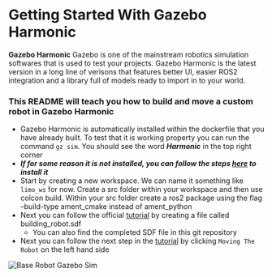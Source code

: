 # Getting Started With Gazebo Harmonic

**Gazebo Harmonic** 
Gazebo is one of the mainstream robotics simulation softwares that is used to test your projects. Gazebo Harmonic is the latest version in a long line of verisons that features better UI, easier ROS2 integration and a library full of models ready to import in to your world.

### This README will teach you how to build and move a custom robot in Gazebo Harmonic
- Gazebo Harmonic is automatically installed within the dockerfile that you have already built. To test that it is working property you can run the command `gz sim`. You should see the word ***Harmonic*** in the top right corner
- ***If for some reason it is not installed, you can follow the steps [here](https://gazebosim.org/docs/harmonic/install) to install it***
- Start by creating a new workspace. We can name it something like `limo_ws` for now. Create a src folder within your workspace and then use colcon build. Within your src folder create a ros2 package using the flag –build-type ament_cmake instead of ament_python
- Next you can follow the official [tutorial](https://gazebosim.org/docs/harmonic/building_robot) by creating a file called building_robot.sdf
    - You can also find the completed SDF file in this git repository
- Next you can follow the next step in the [tutorial](https://gazebosim.org/docs/harmonic/moving_robot) by clicking `Moving The Robot` on the left hand side

![Base Robot Gazebo Sim](/LimoDocker/Gazebo_Assignment/GZSIM_Robot.png)

